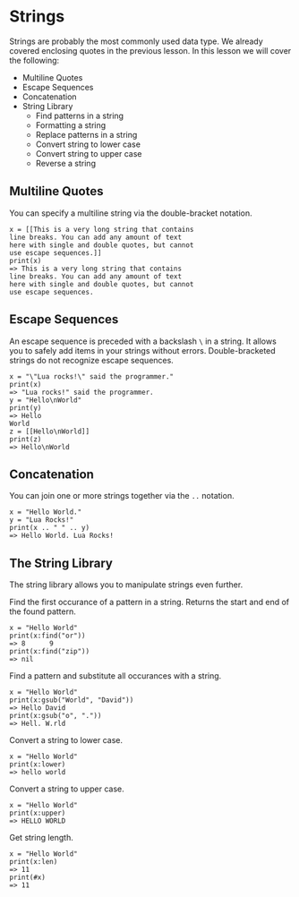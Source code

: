 Strings
=======

Strings are probably the most commonly used data type. We already covered enclosing quotes in the previous lesson.
In this lesson we will cover the following:

* Multiline Quotes
* Escape Sequences
* Concatenation
* String Library
  * Find patterns in a string
  * Formatting a string
  * Replace patterns in a string
  * Convert string to lower case
  * Convert string to upper case
  * Reverse a string

Multiline Quotes
----------------

You can specify a multiline string via the double-bracket notation. 

    x = [[This is a very long string that contains
    line breaks. You can add any amount of text
    here with single and double quotes, but cannot
    use escape sequences.]]
    print(x)
    => This is a very long string that contains
    line breaks. You can add any amount of text
    here with single and double quotes, but cannot
    use escape sequences.

Escape Sequences
----------------

An escape sequence is preceded with a backslash `\` in a string. It allows you to safely add items in your 
strings without errors. Double-bracketed strings do not recognize escape sequences.

    x = "\"Lua rocks!\" said the programmer."
    print(x)
    => "Lua rocks!" said the programmer.
    y = "Hello\nWorld"
    print(y)
    => Hello
    World
    z = [[Hello\nWorld]]
    print(z)
    => Hello\nWorld

Concatenation
-------------

You can join one or more strings together via the `..` notation.

    x = "Hello World."
    y = "Lua Rocks!"
    print(x .. " " .. y)
    => Hello World. Lua Rocks!
    
The String Library
------------------

The string library allows you to manipulate strings even further.
    
Find the first occurance of a pattern in a string. Returns the start and end of the found pattern.

    x = "Hello World"
    print(x:find("or"))
    => 8      9
    print(x:find("zip"))
    => nil
    
Find a pattern and substitute all occurances with a string.

    x = "Hello World"
    print(x:gsub("World", "David"))
    => Hello David
    print(x:gsub("o", "."))
    => Hell. W.rld
    
Convert a string to lower case.

    x = "Hello World"
    print(x:lower)
    => hello world
    
Convert a string to upper case.

    x = "Hello World"
    print(x:upper)
    => HELLO WORLD
    
Get string length.

    x = "Hello World"
    print(x:len)
    => 11
    print(#x)
    => 11